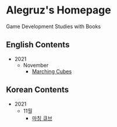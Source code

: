 # Alegruz's Homepage

Game Development Studies with Books

## English Contents
* 2021
    * November
        * [Marching Cubes](Notes/MarchingCubesEng.md)

## Korean Contents
* 2021
    * 11월
        * [마칭 큐브](Notes/MarchingCubesKor.md)